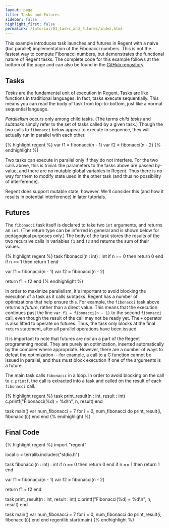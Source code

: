 ```yaml
---
layout: page
title: Tasks and Futures
sidebar: false
highlight_first: false
permalink: /tutorial/01_tasks_and_futures/index.html
---
```


This example introduces task launches and futures in Regent with a
naive (but parallel) implementation of the Fibonacci numbers. This is
not the fastest way to compute Fibonacci numbers, but demonstrates the
functional nature of Regent tasks. The complete code for this example
follows at the bottom of the page and can also be found in the [GitHub
repository](https://github.com/StanfordLegion/legion/tree/master/tutorial).

## Tasks

*Tasks* are the fundamental unit of execution in Regent. Tasks are
like functions in traditional languages. In fact, tasks execute
sequentially. This means you can read the body of task from
top-to-bottom, just like a normal sequential language.

*Parallelism* occurs only among child tasks. (The terms *child tasks*
and *subtasks* simply refer to the set of tasks called by a given
task.) Though the two calls to `fibonacci` below appear to execute in
sequence, they will actually run in parallel with each other.

{% highlight regent %}
var f1 = fibonacci(n - 1)
var f2 = fibonacci(n - 2)
{% endhighlight %}

Two tasks can execute in parallel only if they do not interfere. For
the two calls above, this is trivial: the parameters to the tasks
above are passed by-value, and there are no mutable global variables
in Regent. Thus there is no way for them to modify state used in the
other task (and thus no possibility of interference).

Regent does support mutable state, however. We'll consider this (and
how it results in potential interference) in later tutorials.

## Futures

The `fibonacci` task itself is declared to take two `int` arguments,
and returns an `int`. (The return type can be inferred in general and
is shown below for pedagogical purposes only.) The body of the task
stores the results of the two recursive calls in variables `f1` and
`f2` and returns the sum of their values.

{% highlight regent %}
task fibonacci(n : int) : int
  if n == 0 then return 0 end
  if n == 1 then return 1 end

  var f1 = fibonacci(n - 1)
  var f2 = fibonacci(n - 2)

  return f1 + f2
end
{% endhighlight %}

In order to maximize parallelism, it's important to avoid blocking the
execution of a task as it calls subtasks. Regent has a number of
optimizations that help ensure this. For example, the `fibonacci` task
above returns a *future*, rather than a direct value. This means that
the execution continues past the line `var f1 = fibonacci(n - 1)` to
the second `fibonacci` call, even though the result of the call may
not be ready yet. The `+` operator is also lifted to operate on
futures. Thus, the task only blocks at the final `return` statement,
after all parallel operations have been issued.

It is important to note that futures are *not* an a part of the Regent
programming model. They are purely an optimization, inserted
automatically by the compiler where appropriate. However, there are a
number of ways to defeat the optimization---for example, a call to a C
function cannot be issued in parallel, and thus must block execution
if one of the arguments is a future.

The main task calls `fibonacci` in a loop. In order to avoid blocking
on the call to `c.printf`, the call is extracted into a task and
called on the result of each `fibonacci` call.

{% highlight regent %}
task print_result(n : int, result : int)
  c.printf("Fibonacci(%d) = %d\n", n, result)
end

task main()
  var num_fibonacci = 7
  for i = 0, num_fibonacci do
    print_result(i, fibonacci(i))
  end
end
{% endhighlight %}

## Final Code

{% highlight regent %}
import "regent"

local c = terralib.includec("stdio.h")

task fibonacci(n : int) : int
  if n == 0 then return 0 end
  if n == 1 then return 1 end

  var f1 = fibonacci(n - 1)
  var f2 = fibonacci(n - 2)

  return f1 + f2
end

task print_result(n : int, result : int)
  c.printf("Fibonacci(%d) = %d\n", n, result)
end

task main()
  var num_fibonacci = 7
  for i = 0, num_fibonacci do
    print_result(i, fibonacci(i))
  end
end
regentlib.start(main)
{% endhighlight %}
